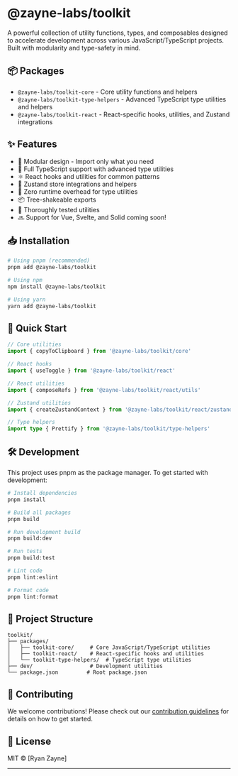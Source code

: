 # @zayne-labs/toolkit

A powerful collection of utility functions, types, and composables designed to accelerate development across various JavaScript/TypeScript projects. Built with modularity and type-safety in mind.

## 📦 Packages

- `@zayne-labs/toolkit-core` - Core utility functions and helpers
- `@zayne-labs/toolkit-type-helpers` - Advanced TypeScript type utilities and helpers
- `@zayne-labs/toolkit-react` - React-specific hooks, utilities, and Zustand integrations

## ✨ Features

- 🎯 Modular design - Import only what you need
- 📝 Full TypeScript support with advanced type utilities
- ⚛️ React hooks and utilities for common patterns
- 🔄 Zustand store integrations and helpers
- 🎨 Zero runtime overhead for type utilities
- 📦 Tree-shakeable exports
- 🧪 Thoroughly tested utilities
- 🔜 Support for Vue, Svelte, and Solid coming soon!

## 📥 Installation

```bash
# Using pnpm (recommended)
pnpm add @zayne-labs/toolkit

# Using npm
npm install @zayne-labs/toolkit

# Using yarn
yarn add @zayne-labs/toolkit
```

## 🚀 Quick Start

```typescript
// Core utilities
import { copyToClipboard } from '@zayne-labs/toolkit/core'

// React hooks
import { useToggle } from '@zayne-labs/toolkit/react'

// React utilities
import { composeRefs } from '@zayne-labs/toolkit/react/utils'

// Zustand utilities
import { createZustandContext } from '@zayne-labs/toolkit/react/zustand'

// Type helpers
import type { Prettify } from '@zayne-labs/toolkit/type-helpers'
```

## 🛠️ Development

This project uses pnpm as the package manager. To get started with development:

```bash
# Install dependencies
pnpm install

# Build all packages
pnpm build

# Run development build
pnpm build:dev

# Run tests
pnpm build:test

# Lint code
pnpm lint:eslint

# Format code
pnpm lint:format
```

## 📁 Project Structure

```
toolkit/
├── packages/
│   ├── toolkit-core/     # Core JavaScript/TypeScript utilities
│   ├── toolkit-react/    # React-specific hooks and utilities
│   └── toolkit-type-helpers/  # TypeScript type utilities
├── dev/                  # Development utilities
└── package.json         # Root package.json
```

## 🤝 Contributing

We welcome contributions! Please check out our [contribution guidelines](https://github.com/zayne-labs/contribute) for details on how to get started.

## 📄 License

MIT © [Ryan Zayne]

---
